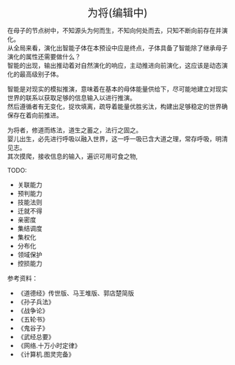 <center><font size=5>为将(编辑中)</font></center>

在母子的节点树中，不知源头为何而生，不知向何处而去，只知不断向前存在并演化。<br/>
从全局来看，演化出智能子体在本预设中应是终点，子体具备了智能除了继承母子演化的属性还需要做什么？<br/>
智能的出现，输出推动着对自然演化的响应，主动推进向前演化，这应该是动态演化的最高级别子体。<br/>

智能是对现实的模拟推演，意味着在基本的母体能量供给下，尽可能地建立对现实世界的联系以获取足够的信息输入以进行推演。<br/>
然后遵循者有无变化，捉坎填离，疏导着能量优胜劣汰，构建出足够稳定的世界确保存在着向前推进。<br/>

为将者，修道而练法，道生之蓄之，法行之固之。<br/>
婴儿出生，必先进行呼吸以融入世界，这一呼一吸已含大道之理，常存呼吸，明清见志。<br/>
其次摸爬，接收信息的输入，遍识可用可食之物, 


TODO: 
* 关联能力
* 预判能力
* 技能法则
* 迁就不得
* 亲密度
* 集结调度
* 集权化
* 分布化
* 领域保护
* 控损能力


参考资料：
* 《道德经》传世版、马王堆版、郭店楚简版
* 《孙子兵法》
* 《战争论》
* 《五轮书》
* 《鬼谷子》
* 《武经总要》
* 《网络.十万小时定律》
* 《计算机.图灵完备》

